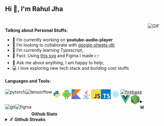 ## Hi 👋, I'm Rahul Jha

<br />


  <img align="right" alt="GIF" src="./animate.gif" height="400"/>
  
**Talking about Personal Stuffs:**

- 🔭 I’m currently working on **youtube-audio-player**
- 🤝 I’m looking to collaborate with [google-sheets-db](https://github.com/rahul-jha98/google-sheets-db)
- 🌱 I’m currently learning Typescript; 
- 🎨 Fact: Using [this svg](https://storyset.com/illustration/javascript-frameworks/amico) and Figma I made 👉
- 💬 Ask me about anything, I am happy to help;
- 💻 I love exploring new tech stack and building cool stuffs

#### Languages and Tools:
<a href="https://pytorch.org/" target="_blank"> <img align='left' src="https://www.vectorlogo.zone/logos/pytorch/pytorch-icon.svg" alt="pytorch" height="32px"/> </a> 
<a href="https://www.tensorflow.org" target="_blank"> <img align='left' src="https://www.vectorlogo.zone/logos/tensorflow/tensorflow-icon.svg" alt="tensorflow" height="32px"/> </a> 
<a href="https://www.python.org" target="_blank"><img alt="Python" height ="32px" align='left' src="https://raw.githubusercontent.com/github/explore/80688e429a7d4ef2fca1e82350fe8e3517d3494d/topics/python/python.png"></a>
<a href="https://developer.android.com" target="_blank"> <img alt="Android" height ="32px" align='left' src="https://raw.githubusercontent.com/github/explore/80688e429a7d4ef2fca1e82350fe8e3517d3494d/topics/android/android.png"> </a>
<a href="https://kotlinlang.org" target="_blank"><img alt="Kotlin" height ="32px" align='left' src="https://raw.githubusercontent.com/github/explore/80688e429a7d4ef2fca1e82350fe8e3517d3494d/topics/kotlin/kotlin.png"></a>
<a href="https://www.java.com" target="_blank"><img alt="Kotlin" height ="32px" align='left' src="https://raw.githubusercontent.com/devicons/devicon/master/icons/java/java-original.svg"></a>
<a href="https://firebase.google.com/" target="_blank"> <img  src="https://www.vectorlogo.zone/logos/firebase/firebase-icon.svg" alt="firebase" height ="32px"/> </a>
<a href="https://developer.mozilla.org/en-US/docs/Web/JavaScript" target="_blank"> <img alt="JavaScript" height ="32px"  align='left' src="https://raw.githubusercontent.com/github/explore/80688e429a7d4ef2fca1e82350fe8e3517d3494d/topics/javascript/javascript.png"> </a>
<a href="https://www.typescriptlang.org/" target="_blank"><img alt="Typescirpt" height ="32px" align='left' src="https://raw.githubusercontent.com/github/explore/80688e429a7d4ef2fca1e82350fe8e3517d3494d/topics/typescript/typescript.png"></a>
<a href="https://reactjs.org/" target="_blank"> <img alt="React" height ="32px" align='left' src="https://raw.githubusercontent.com/github/explore/80688e429a7d4ef2fca1e82350fe8e3517d3494d/topics/react/react.png"></a>
<a href="https://vuejs.org/" target="_blank"><img alt="Vue" height ="32px" align='left' src="https://raw.githubusercontent.com/github/explore/80688e429a7d4ef2fca1e82350fe8e3517d3494d/topics/vue/vue.png"></a>
<a href="https://nodejs.org" target="_blank"><img alt="Node.js" height ="32px" align='left' src="https://raw.githubusercontent.com/github/explore/80688e429a7d4ef2fca1e82350fe8e3517d3494d/topics/nodejs/nodejs.png"></a>
<a href="https://git-scm.com/" target="_blank"> <img align='left' src="https://www.vectorlogo.zone/logos/git-scm/git-scm-icon.svg" alt="git" height='32px'/> </a>
<a href="https://www.figma.com/" target="_blank"> <img align='left' src="https://www.vectorlogo.zone/logos/figma/figma-icon.svg" alt="figma" height='32px'/> </a>


<details>	
<summary><b>📊 Github Stats</b></summary>

<img height="200em" align='left' src="https://github-readme-stats.vercel.app/api?username=rahul-jha98&show_icons=true&hide_border=true&count_private=true&include_all_commits=true&hide_rank=true&custom_title=Activity&bg_color=00000000&text_color=8B8B8B&title_color=4183C4&icon_color=4183C4&disable_animations=true" />

<img height="200em" src="https://github-readme-stats.vercel.app/api/top-langs/?username=rahul-jha98&hide_border=true&layout=compact&count_private=true&langs_count=8&bg_color=00000000&text_color=8B8B8B&title_color=4183C4&exclude_repo=Reinforcement-Learning"/>
</details>

<details>	
  <summary><b>☄️ Github Streaks</b></summary>

![](https://raw.githubusercontent.com/akaShivam/this/asset4/generated/overview.svg)
![](https://raw.githubusercontent.com/akaShivam/this/asset4/generated/languages.svg)
</details>
